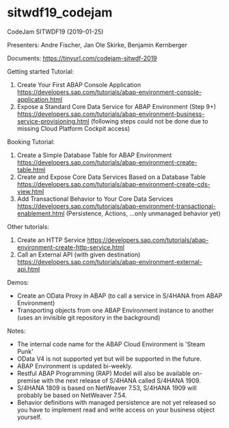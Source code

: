 # sitwdf19_codejam
CodeJam SITWDF19 (2019-01-25)

Presenters: Andre Fischer, Jan Ole Skirke, Benjamin Kernberger

Documents: https://tinyurl.com/codejam-sitwdf-2019

Getting started Tutorial:
1. Create Your First ABAP Console Application https://developers.sap.com/tutorials/abap-environment-console-application.html
2. Expose a Standard Core Data Service for ABAP Environment (Step 9+) https://developers.sap.com/tutorials/abap-environment-business-service-provisioning.html
(following steps could not be done due to missing Cloud Platform Cockpit access)

Booking Tutorial:
1. Create a Simple Database Table for ABAP Environment https://developers.sap.com/tutorials/abap-environment-create-table.html
2. Create and Expose Core Data Services Based on a Database Table https://developers.sap.com/tutorials/abap-environment-create-cds-view.html
3. Add Transactional Behavior to Your Core Data Services https://developers.sap.com/tutorials/abap-environment-transactional-enablement.html (Persistence, Actions, ...only unmanaged behavior yet)

Other tutorials:
1. Create an HTTP Service https://developers.sap.com/tutorials/abap-environment-create-http-service.html
2. Call an External API (with given destination) https://developers.sap.com/tutorials/abap-environment-external-api.html

Demos:
- Create an OData Proxy in ABAP (to call a service in S/4HANA from ABAP Environment)
- Transporting objects from one ABAP Environment instance to another (uses an invisible git repository in the background)

Notes:
- The internal code name for the ABAP Cloud Environment is 'Steam Punk'
- OData V4 is not supported yet but will be supported in the future.
- ABAP Environment is updated bi-weekly.
- Restful ABAP Programming (RAP) Model will also be available on-premise with the next release of S/4HANA called S/4HANA 1909.
- S/4HANA 1809 is based on NetWeaver 7.53, S/4HANA 1909 will probably be based on NetWeaver 7.54.
- Behavior definitions with managed persistence are not yet released so you have to implement read and write access on your business object yourself.
